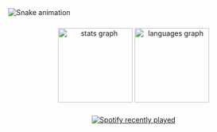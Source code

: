 <img src="https://raw.githubusercontent.com/3lue9/3lue9/output/snake.svg" alt="Snake animation" />

###

<div align="center">
  <img src="https://github-readme-stats.vercel.app/api?username=3lue9&hide_title=false&hide_rank=false&show_icons=true&include_all_commits=true&count_private=true&disable_animations=false&theme=dracula&locale=en&hide_border=false&order=1" height="150" alt="stats graph"  />
  <img src="https://github-readme-stats.vercel.app/api/top-langs?username=3lue9&locale=en&hide_title=false&layout=compact&card_width=320&langs_count=5&theme=dracula&hide_border=false&order=2" height="150" alt="languages graph"  />
</div>

###

<div align="center">
  <a href="https://open.spotify.com/user/31tczwstej3bvhny4gwjxxtnsxty">
    <img src="https://spotify-recently-played-readme.vercel.app/api?user=31tczwstej3bvhny4gwjxxtnsxty&count=5" alt="Spotify recently played"  />
  </a>
</div>

###
